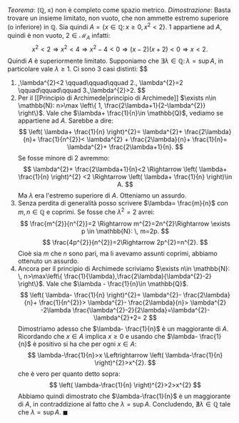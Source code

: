 *Teorema*: $(\mathbb{Q}, \leq)$ non è completo come spazio metrico.
*Dimostrazione*: Basta trovare un insieme limitato, non vuoto, che non ammette estremo superiore (o inferiore) in $\mathbb{Q}$.
Sia quindi $A=\left\{ x \in \mathbb{Q}:\,x\geq 0 ,\,x^{2}<2\right\}$. $1$ appartiene ad $A$, quindi è non vuoto, $2\in \mathcal{M}_{A}$ infatti:
$$
x^{2}<2 \Rightarrow x^{2} < 4 \Rightarrow x^{2}-4<0 \Rightarrow (x-2)(x+2)<0 \Rightarrow x<2.
$$
Quindi $A$ è superiormente limitato. Supponiamo che $\exists \lambda \in \mathbb{Q}:\, \lambda=\sup A$, in particolare vale $\lambda\geq1$.
Ci sono $3$ casi distinti:
$$
1. \,\lambda^{2}<2 \qquad\qquad\qquad 2.\, \lambda^{2}=2 \qquad\qquad\qquad 3.\,\lambda^{2}>2.
$$
1. Per il [[Principio di Archimede|principio di Archimede]] $\exists n\in \mathbb{N}: n>\max \left\{ 1, \frac{2\lambda+1}{2-\lambda^{2}} \right\}$. Vale che $\lambda+ \frac{1}{n}\in \mathbb{Q}$, vediamo se appartiene ad $A$. Sarebbe a dire:
$$
\left( \lambda+ \frac{1}{n} \right)^{2}= \lambda^{2}+ \frac{2\lambda}{n}+ \frac{1}{n^{2}}< \lambda^{2} + \frac{2\lambda}{n}+ \frac{1}{n}= \lambda^{2}+ \frac{2\lambda+1}{n}.
$$
Se fosse minore di $2$ avremmo:
$$
\lambda^{2}+ \frac{2\lambda+1}{n}<2 \Rightarrow \left( \lambda+ \frac{1}{n} \right)^{2} <2 \Rightarrow \left( \lambda+ \frac{1}{n} \right)\in A.
$$
Ma $\lambda$ era l'estremo superiore di $A$. Otteniamo un assurdo.
2. Senza perdita di generalità posso scrivere $\lambda= \frac{m}{n}$ con $m,n\in \mathbb{Q}$ e coprimi. Se fosse che $\lambda^{2}=2$ avrei:
$$
\frac{m^{2}}{n^{2}}=2 \Rightarrow m^{2}=2n^{2}\Rightarrow \exists p \in \mathbb{N}: \, m=2p.
$$
$$
\frac{4p^{2}}{n^{2}}=2\Rightarrow 2p^{2}=n^{2}.
$$
Cioè sia $m$ che $n$ sono pari, ma li avevamo assunti coprimi, abbiamo ottenuto un assurdo.
3. Ancora per il principio di Archimede scriviamo $\exists n\in \mathbb{N}: \, n>\max\left\{ \frac{1}{\lambda},\frac{2\lambda}{\lambda^{2}-2} \right\}$. Vale che $\lambda - \frac{1}{n}\in \mathbb{Q}$.
$$
\left( \lambda- \frac{1}{n} \right)^{2}= \lambda^{2}- \frac{2\lambda}{n}+ \frac{1}{n^{2}}> \lambda^{2}- \frac{2\lambda}{n}> \lambda^{2} -2\lambda \frac{\lambda^{2}-2}{2\lambda}=\lambda^{2}- \lambda^{2}+2= 2  
$$
Dimostriamo adesso che $\lambda- \frac{1}{n}$ è un maggiorante di $A$.
Ricordando che $x \in A$ implica $x\geq 0$ e usando che $\lambda- \frac{1}{n}$ è positivo si ha che per ogni $x \in A$:
$$
\lambda-\frac{1}{n}>x \Leftrightarrow \left( \lambda-\frac{1}{n} \right)^{2}>x^{2}.
$$
che è vero per quanto detto sopra:
$$
\left( \lambda-\frac{1}{n} \right)^{2}>2>x^{2}
$$
Abbiamo quindi dimostrato che $\lambda-\frac{1}{n}$ è un maggiorante di $A$, in contraddizione al fatto che $\lambda=\sup A$.
Concludendo, $\nexists \lambda \in \mathbb{Q}$ tale che $\lambda=\sup A$. $\blacksquare$
